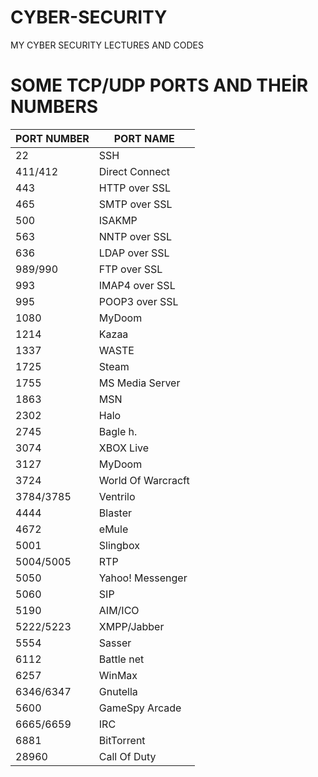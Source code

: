 # CYBER-SECURITY
MY CYBER SECURITY LECTURES AND CODES 

# SOME TCP/UDP PORTS AND THEİR NUMBERS

| PORT NUMBER   | PORT NAME  |
| ------------- | ------------- |
| 22  | SSH  |
|  411/412  | Direct Connect  |
| 443| HTTP over SSL|
|465 | SMTP over SSL|
| 500| ISAKMP|
| 563|NNTP over SSL |
| 636|LDAP over SSL |
| 989/990|FTP over SSL |
|993 |IMAP4 over SSL |
| 995|POOP3 over SSL|
| 1080|MyDoom |
|1214 |Kazaa |
| 1337|WASTE |
| 1725|Steam |
| 1755|MS Media Server  |
| 1863|MSN |
| 2302|Halo |
|2745 |Bagle h. |
|3074 |XBOX Live |
|3127 |MyDoom |
|3724 |World Of Warcracft |
| 3784/3785|Ventrilo |
| 4444|Blaster  |
| 4672|eMule |
| 5001|Slingbox |
|5004/5005 | RTP|
| 5050 | Yahoo! Messenger|
|5060|SIP|
|5190|AIM/ICO|
|5222/5223|XMPP/Jabber|
|5554|Sasser |
|6112|Battle net|
|6257|WinMax|
|6346/6347|Gnutella|
|5600|GameSpy Arcade |
|6665/6659|IRC|
|6881|BitTorrent|
|28960|Call Of Duty|
